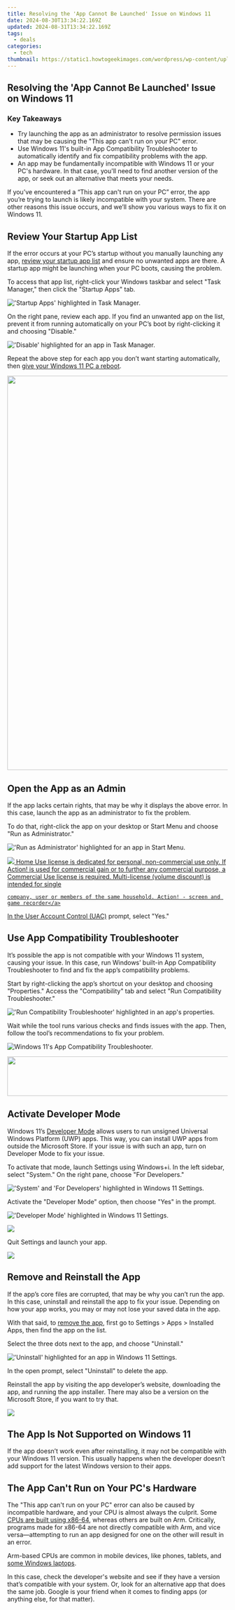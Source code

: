 ```yaml
---
title: Resolving the 'App Cannot Be Launched' Issue on Windows 11
date: 2024-08-30T13:34:22.169Z
updated: 2024-08-31T13:34:22.169Z
tags:
  - deals
categories:
  - tech
thumbnail: https://static1.howtogeekimages.com/wordpress/wp-content/uploads/2023/11/52881619564_54f2fb3ec2_o-5.jpg
---
```


## Resolving the 'App Cannot Be Launched' Issue on Windows 11

### Key Takeaways

* Try launching the app as an administrator to resolve permission issues that may be causing the "This app can't run on your PC" error.
* Use Windows 11's built-in App Compatibility Troubleshooter to automatically identify and fix compatibility problems with the app.
* An app may be fundamentally incompatible with Windows 11 or your PC's hardware. In that case, you'll need to find another version of the app, or seek out an alternative that meets your needs.

 If you’ve encountered a “This app can't run on your PC” error, the app you’re trying to launch is likely incompatible with your system. There are other reasons this issue occurs, and we’ll show you various ways to fix it on Windows 11.

##  Review Your Startup App List

 If the error occurs at your PC’s startup without you manually launching any app, [review your startup app list](https://tech-recovery.techidaily.com/get-clarity-back-in-photos-how-to-repair-iphone-camera-focusing-problems/) and ensure no unwanted apps are there. A startup app might be launching when your PC boots, causing the problem.

 To access that app list, right-click your Windows taskbar and select "Task Manager," then click the "Startup Apps" tab.

!['Startup Apps' highlighted in Task Manager.](https://static1.howtogeekimages.com/wordpress/wp-content/uploads/2023/12/1-startup-apps-task-manager.jpg) 

 On the right pane, review each app. If you find an unwanted app on the list, prevent it from running automatically on your PC’s boot by right-clicking it and choosing "Disable."

!['Disable' highlighted for an app in Task Manager.](https://static1.howtogeekimages.com/wordpress/wp-content/uploads/2023/12/2-disable-startup-app.jpg) 

 Repeat the above step for each app you don’t want starting automatically, then [give your Windows 11 PC a reboot](https://screen-video-capture.techidaily.com/updated-in-2024-addressing-mute-problems-in-obs-live-recording/).

<!-- affiliate ads begin -->
<a href="https://ursime.pxf.io/c/5597632/2048972/16384" target="_top" id="2048972"><img src="//a.impactradius-go.com/display-ad/16384-2048972" border="0" alt="" width="1200" height="900"/></a><img height="0" width="0" src="https://imp.pxf.io/i/5597632/2048972/16384" style="position:absolute;visibility:hidden;" border="0" />
<!-- affiliate ads end -->
##  Open the App as an Admin

 If the app lacks certain rights, that may be why it displays the above error. In this case, launch the app as an administrator to fix the problem.

 To do that, right-click the app on your desktop or Start Menu and choose "Run as Administrator."

!['Run as Administrator' highlighted for an app in Start Menu.](https://static1.howtogeekimages.com/wordpress/wp-content/uploads/2023/12/3-run-app-as-an-admin.jpg) 

<!-- affiliate ads begin -->
<a href="https://checkout.mirillis.com/order/checkout.php?PRODS=4704640&QTY=1&AFFILIATE=108875&CART=1"> <img src="https://secure.avangate.com/images/merchant/547a5a56d43f6d40f9a6a2f76501d013/products/1_mirillis_action_boxshot_store_1x.jpg" border="0">
	Home Use license is dedicated for personal, non-commercial use only. 
	If Action! is used for commercial gain or to further any commercial purpose, 
	a Commercial Use license is required. Multi-license (volume discount) is intended for single 
 
	company, user or members of the same household. Action! - screen and game recorder</a>
<!-- affiliate ads end -->
 In the [User Account Control (UAC)](https://android-unlock.techidaily.com/downloading-samfw-frp-tool-30-for-sony-xperia-5-v-by-drfone-android/) prompt, select "Yes."

##  Use App Compatibility Troubleshooter

 It’s possible the app is not compatible with your Windows 11 system, causing your issue. In this case, run Windows’ built-in App Compatibility Troubleshooter to find and fix the app’s compatibility problems.

 Start by right-clicking the app’s shortcut on your desktop and choosing "Properties." Access the "Compatibility" tab and select "Run Compatibility Troubleshooter."

!['Run Compatibility Troubleshooter' highlighted in an app's properties.](https://static1.howtogeekimages.com/wordpress/wp-content/uploads/2023/12/4-run-app-compatibility-troubleshooter.jpg) 

 Wait while the tool runs various checks and finds issues with the app. Then, follow the tool’s recommendations to fix your problem.

![Windows 11's App Compatibility Troubleshooter.](https://static1.howtogeekimages.com/wordpress/wp-content/uploads/2023/12/5-windows-11-app-compatibility-troubleshooter.jpg) 

<!-- affiliate ads begin -->
<a href="https://mindmanager.sjv.io/c/5597632/1787667/20231" target="_top" id="1787667"><img src="//a.impactradius-go.com/display-ad/20231-1787667" border="0" alt="" width="728" height="90"/></a><img height="0" width="0" src="https://imp.pxf.io/i/5597632/1787667/20231" style="position:absolute;visibility:hidden;" border="0" />
<!-- affiliate ads end -->
##  Activate Developer Mode

 Windows 11’s [Developer Mode](https://techidaily.com/the-way-to-convert-mts-for-samsung-galaxy-f14-5g-by-aiseesoft-video-converter-play-mts-on-android/) allows users to run unsigned Universal Windows Platform (UWP) apps. This way, you can install UWP apps from outside the Microsoft Store. If your issue is with such an app, turn on Developer Mode to fix your issue.

 To activate that mode, launch Settings using Windows+i. In the left sidebar, select "System." On the right pane, choose "For Developers."

!['System' and 'For Developers' highlighted in Windows 11 Settings.](https://static1.howtogeekimages.com/wordpress/wp-content/uploads/2023/12/6-for-developers-windows-11-settings.jpg) 

 Activate the "Developer Mode" option, then choose "Yes" in the prompt.

!['Developer Mode' highlighted in Windows 11 Settings.](https://static1.howtogeekimages.com/wordpress/wp-content/uploads/2023/12/7-enable-developer-mode-windows-11.jpg) 

<!-- affiliate ads begin -->
<a href="https://shop.systoolsgroup.com/affiliate.php?ACCOUNT=SYSTOOBY&AFFILIATE=108875&PATH=https%3A%2F%2Fwww.systoolsgroup.com%3FAFFILIATE%3D108875%26RESOURCE%3D%2BSysTools%2BPDF%2BUnlocker"><img src="https://www.systoolsgroup.com/box/pdf-unlocker.png" border="0"></a>
<!-- affiliate ads end -->
 Quit Settings and launch your app.

<!-- affiliate ads begin -->
<a href="https://shop.mondly.com/affiliate.php?ACCOUNT=ATISTUDI&AFFILIATE=108875&PATH=https%3A%2F%2Fwww.mondly.com%3FAFFILIATE%3D108875%26RESOURCE%3D%2BEducational%2B300x600%2B"><img src="https://secure.avangate.com/images/merchant/69c418c33ec2e1a4267fa9bb77fa1428/educational-300x600.gif" border="0"></a>
<!-- affiliate ads end -->
##  Remove and Reinstall the App

 If the app’s core files are corrupted, that may be why you can’t run the app. In this case, uninstall and reinstall the app to fix your issue. Depending on how your app works, you may or may not lose your saved data in the app.

 With that said, to [remove the app](https://youtube-docs.techidaily.com/ed-in-2024-strategies-for-using-youtube-to-boost-classroom-engagement/), first go to Settings > Apps > Installed Apps, then find the app on the list.

 Select the three dots next to the app, and choose "Uninstall."

!['Uninstall' highlighted for an app in Windows 11 Settings.](https://static1.howtogeekimages.com/wordpress/wp-content/uploads/2023/12/8-remove-app-windows-11.jpg) 

 In the open prompt, select "Uninstall" to delete the app.

 Reinstall the app by visiting the app developer’s website, downloading the app, and running the app installer. There may also be a version on the Microsoft Store, if you want to try that.

<!-- affiliate ads begin -->
<a href="https://store.advancedwebranking.com/order/checkout.php?PRODS=4715051&QTY=1&AFFILIATE=108875&CART=1"><img src="https://secure.avangate.com/images/merchant/14edc6ebfdae2e23bbed83d67f50e983/products/33_awr%20logo.png" border="0"></a>
<!-- affiliate ads end -->
##  The App Is Not Supported on Windows 11

 If the app doesn’t work even after reinstalling, it may not be compatible with your Windows 11 version. This usually happens when the developer doesn’t add support for the latest Windows version to their apps.

##  The App Can't Run on Your PC's Hardware

 The "This app can't run on your PC" error can also be caused by incompatible hardware, and your CPU is almost always the culprit. Some [CPUs are built using x86-64](https://screen-video-capture.techidaily.com/effective-techniques-for-pc-audio-and-mic-capture-for-2024/), whereas others are built on Arm. Critically, programs made for x86-64 are not directly compatible with Arm, and vice versa—attempting to run an app designed for one on the other will result in an error.

 Arm-based CPUs are common in mobile devices, like phones, tablets, and [some Windows laptops](https://buynow-reviews.techidaily.com/tablet-faceoff-determining-the-best-between-ipad-kindle-and-nook/).

 In this case, check the developer's website and see if they have a version that’s compatible with your system. Or, look for an alternative app that does the same job. Google is your friend when it comes to finding apps (or anything else, for that matter).

<ins class="adsbygoogle"
     style="display:block"
     data-ad-format="autorelaxed"
     data-ad-client="ca-pub-7571918770474297"
     data-ad-slot="1223367746"></ins>



<ins class="adsbygoogle"
     style="display:block"
     data-ad-client="ca-pub-7571918770474297"
     data-ad-slot="8358498916"
     data-ad-format="auto"
     data-full-width-responsive="true"></ins>


